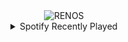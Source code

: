<div align="center">
<picture>
    <source media="(prefers-color-scheme: dark)" srcset="https://i.ibb.co/NS0gxtx/output-gif.gif">
    <source media="(prefers-color-scheme: light)" srcset="https://i.ibb.co/NS0gxtx/output-gif.gif">
    <img alt="RENOS" src="https://i.ibb.co/NS0gxtx/output-gif.gif">
</picture>
<details>
<summary>Spotify Recently Played</summary>
<img src="https://spotify-recently-played-readme.vercel.app/api?user=31d6d6zerc5ct6kck32na2ozsqf4&unique=1&width=400" alt="Spotify" />
</details>
</div>

<!-- Image deletion URL: https://ibb.co/743xvjv/d975d06d1f1d241e8856167fd52ae9b2 -->